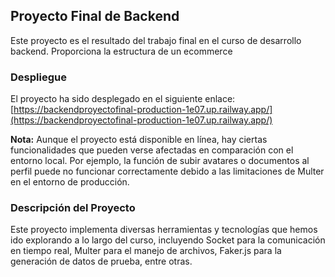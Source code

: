 ## Proyecto Final de Backend

Este proyecto es el resultado del trabajo final en el curso de desarrollo backend. Proporciona la estructura de un ecommerce


### Despliegue

El proyecto ha sido desplegado en el siguiente enlace: [https://backendproyectofinal-production-1e07.up.railway.app/](https://backendproyectofinal-production-1e07.up.railway.app/)

**Nota:** Aunque el proyecto está disponible en línea, hay ciertas funcionalidades que pueden verse afectadas en comparación con el entorno local. Por ejemplo, la función de subir avatares o documentos al perfil puede no funcionar correctamente debido a las limitaciones de Multer en el entorno de producción.


### Descripción del Proyecto

 Este proyecto implementa diversas herramientas y tecnologías que hemos ido explorando a lo largo del curso, incluyendo Socket para la comunicación en tiempo real, Multer para el manejo de archivos, Faker.js para la generación de datos de prueba, entre otras.
